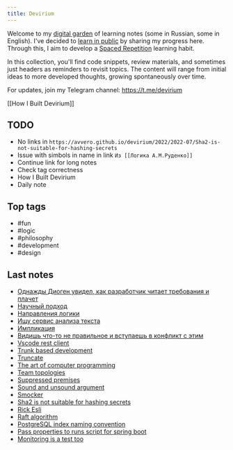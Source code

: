 ```yaml
---
title: Devirium
---
```


Welcome to my [digital garden](https://maggieappleton.com/garden-history) of learning notes (some in Russian, some in English). I've decided to [learn in public](https://dev.to/jbranchaud/how-i-learned-to-learn-in-public-2f4m) by sharing my progress here. Through this, I aim to develop a [Spaced Repetition](https://til.yenly.wtf/notes/spaced-repetition) learning habit.

In this collection, you'll find code snippets, review materials, and sometimes just headers as reminders to revisit topics. The content will range from initial ideas to more developed thoughts, growing spontaneously over time.

For updates, join my Telegram channel: https://t.me/devirium

[[How I Built Devirium]]

## TODO

- No links in `https://avvero.github.io/devirium/2022/2022-07/Sha2-is-not-suitable-for-hashing-secrets`
- Issue with simbols in name in link `Из [[Логика А.М.Руденко]]`
- Continue link for long notes
- Check tag correctness
- How I Built Devirium
- Daily note

## Top tags
- #fun
- #logic
- #philosophy
- #development
- #design

## Last notes
- [Однажды Диоген увидел, как разработчик читает требования и плачет](2024-07/Однажды-Диоген-увидел,-как-разработчик-читает-требования-и-плачет.md)
- [Научный подход](2022/2022-08/Научный-подход.md)
- [Направления логики](2022/2022-08/Направления-логики.md)
- [Ищу сервис анализа текста](2022/2022-08/Ищу-сервис-анализа-текста.md)
- [Импликация](2022/2022-08/Импликация.md)
- [Видишь что-то не правильное и вступаешь в конфликт с этим](2022/2022-08/Видишь-что-то-не-правильное-и-вступаешь-в-конфликт-с-этим.md)
- [Vscode rest client](2022/2022-07/Vscode-rest-client.md)
- [Trunk based development](2022/2022-07/Trunk-based-development.md)
- [Truncate](2022/2022-07/Truncate.md)
- [The art of computer programming](2022/2022-07/The-art-of-computer-programming.md)
- [Team topologies](2022/2022-07/Team-topologies.md)
- [Suppressed premises](2022/2022-07/Suppressed-premises.md)
- [Sound and unsound argument](2022/2022-07/Sound-and-unsound-argument.md)
- [Smocker](2022/2022-07/Smocker.md)
- [Sha2 is not suitable for hashing secrets](2022/2022-07/Sha2-is-not-suitable-for-hashing-secrets.md)
- [Rick Esli](2022/2022-07/Rick-Esli.md)
- [Raft algorithm](2022/2022-07/Raft-algorithm.md)
- [PostgreSQL index naming convention](2022/2022-07/PostgreSQL-index-naming-convention.md)
- [Pass properties to runs script for spring boot](2022/2022-07/Pass-properties-to-runs-script-for-spring-boot.md)
- [Monitoring is a test too](2022/2022-07/Monitoring-is-a-test-too.md)
